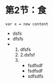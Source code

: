 # 第2节：食

```
var x = new content	
```

- dsfs 
- dfsfs 
- 1. dfsfs 
  2. 2.dsfsf
  3. - fsdfsdf
     - fsdfsdf 
     - sdfsdfs 



